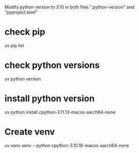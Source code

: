 Modify python version to 3.10 in both files ".python-version" and "pyproject.toml"

# check pip 
uv pip list 

# check python versions
uv python version

# install python version
uv python install cpython-3.11.13-macos-aarch64-none

# Create venv
uv venv venv --python cpython-3.10.18-macos-aarch64-none